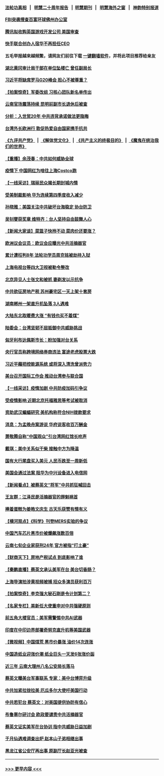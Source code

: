 #### [法轮功真相](https://github.com/gfw-breaker/truth/blob/master/README.md?t=0) &nbsp;&nbsp;|&nbsp;&nbsp; [明慧二十周年报告](https://github.com/gfw-breaker/mh-reports/blob/master/README.md?t=0) &nbsp;&nbsp;|&nbsp;&nbsp;[明慧期刊](https://github.com/gfw-breaker/mh-qikan) &nbsp;&nbsp;|&nbsp;&nbsp; [明慧海外之窗](https://github.com/gfw-breaker/mh-news/blob/master/README.md?t=0) &nbsp;&nbsp;|&nbsp;&nbsp; [神韵特别报道](https://github.com/gfw-breaker/mh-news/blob/master/shenyun.md?t=0)
#### [FBI突袭搜查百富环球佛州办公室](../pages/nsc413/n13339687.md?t=10300351) 
#### [腾讯拟收购英国游戏开发公司 美国审查](../pages/nsc413/n13339614.md?t=10300351) 
#### [快手联合创办人宿华不再担任CEO](../pages/nsc413/n13339604.md?t=10300351) 
#### 五毛举报越来越频繁，请网友们前往下载 [一键翻墙软件](https://github.com/gfw-breaker/ssr-accounts)，并将此项目推荐给亲友
#### [湖北黄冈审计局干部在单位坠楼亡 曾任副局长](../pages/nsc413/n13339343.md?t=10300351) 
#### [习近平将缺席罗马G20峰会 担心不被尊重？](../pages/nsc413/n13339252.md?t=10300351) 
#### [【拍案惊奇】军委改组 习核心团队新名单传出](../pages/nsc413/n13339171.md?t=10300351) 
#### [云南官场震荡持续 昆明前副市长退休后被查](../pages/nsc413/n13338885.md?t=10300351) 
#### [分析：入世贸20年 中共违背承诺做法更隐晦](../pages/nsc413/n13339356.md?t=10300351) 
#### [台湾外长欧洲行 敦促热爱自由国家携手抗共](../pages/nsc413/n13339428.md?t=10300351) 
#### [《九评共产党》](https://github.com/begood0513/9ping.md/blob/master/README.md) &nbsp;|&nbsp; [《解体党文化》](../../../../jtdwh.md/blob/master/README.md)  &nbsp;|&nbsp; [《共产主义的终极目的》](../../../../gczydzjmd.md/blob/master/README.md) &nbsp;|&nbsp; [《魔鬼在统治我们的世界》](../../../../mgztzwmdsj.md/blob/master/README.md) 
#### [【重播】余茂春：中共如何威胁全球](../pages/nsc413/n13332516.md?t=10300351) 
#### [疫情下 中国网红为啥往上海Costco跑](../pages/nsc413/n13338913.md?t=10300351) 
#### [【一线采访】瑞丽民众揭长期封城内情](../pages/nsc413/n13338534.md?t=10300351) 
#### [受美制裁影响 华为连续第四季度收入减少](../pages/nsc413/n13339157.md?t=10300351) 
#### [孙晓雅：美国关注中共破坏台海稳定 协台防卫](../pages/nsc413/n13338633.md?t=10300351) 
#### [吴钊燮获奖章 维特齐：台人坚持自由鼓舞人心](../pages/nsc413/n13338912.md?t=10300351) 
#### [【新闻大家谈】菜篮子快拎不动 菜肉价还要涨？](../pages/nsc413/n13338881.md?t=10300351) 
#### [欧洲议会议员：欧议会应曝光中共活摘器官](../pages/nsc413/n13336571.md?t=10300351) 
#### [累计遭枉判8年 法轮功学员周克铭被劫持入狱](../pages/nsc413/n13336550.md?t=10300351) 
#### [上海电视台等四大卫视被勒令整改](../pages/nsc413/n13338288.md?t=10300351) 
#### [北京异见人士张文和被抓 妻剃发以示抗争](../pages/nsc413/n13338505.md?t=10300351) 
#### [中共欲征房地产税 苏州豪宅区一天上架十套房](../pages/nsc413/n13338169.md?t=10300351) 
#### [湖南郴州一架直升机坠落 3人遇难](../pages/nsc413/n13338400.md?t=10300351) 
#### [大陆东北取暖费大涨 “有钱也买不着煤”](../pages/nsc413/n13338223.md?t=10300351) 
#### [陆委会：台湾坚韧不屈抵御中共威胁挑战](../pages/nsc413/n13338278.md?t=10300351) 
#### [匈牙利布达佩斯市长：盼加强对台关系](../pages/nsc413/n13338010.md?t=10300351) 
#### [央行官员称跨境网络券商违法 富途老虎股票大跌](../pages/nsc413/n13337505.md?t=10300351) 
#### [习近平藉把控能源系统 或将深入清洗曾派势力](../pages/nsc413/n13334838.md?t=10300351) 
#### [美台召开国际工作会 推动台湾参与联合国](../pages/nsc413/n13336478.md?t=10300351) 
#### [【一线采访】疫情加剧 中共防疫加码引争议](../pages/nsc413/n13336584.md?t=10300351) 
#### [受疫情影响 近期北京托福雅思等考试被取消](../pages/nsc413/n13337577.md?t=10300351) 
#### [资助武汉蝙蝠研究 美机构称符合NIH拨款要求](../pages/nsc413/n13337555.md?t=10300351) 
#### [消息：为孟晚舟案游说 华府说客收百万酬金](../pages/nsc413/n13337530.md?t=10300351) 
#### [萧敬腾自称“中国观众”引台湾网红馆长呛声](../pages/nsc413/n13337073.md?t=10300351) 
#### [戴琪：美中关系似干柴 接触中方为降温](../pages/nsc413/n13337453.md?t=10300351) 
#### [国有大行尾盘买入美元 人民币跌至一周新低](../pages/nsc413/n13337332.md?t=10300351) 
#### [美国会通过法案 阻华为中兴设备进入电信网](../pages/nsc413/n13337363.md?t=10300351) 
#### [【新闻看点】被蔡英文“将军”中共抓狂喊回击](../pages/nsc413/n13336835.md?t=10300351) 
#### [王友群：江泽民是活摘器官的罪魁祸首](../pages/nsc413/n13336903.md?t=10300351) 
#### [捧着蛋糕为姜皓文庆生 古天乐获赞有情有义](../pages/nsc413/n13336919.md?t=10300351) 
#### [【横河观点】《科学》刊登MERS实验的争议](../pages/nsc413/n13337234.md?t=10300351) 
#### [中国汽车芯片黑市价被爆飙涨数百倍](../pages/nsc413/n13337183.md?t=10300351) 
#### [云南七旬企业家获刑24年 官方被指“打土豪”](../pages/nsc413/n13318357.md?t=10300351) 
#### [【财商天下】房地产税试点 到底影响了谁](../pages/nsc413/n13336963.md?t=10300351) 
#### [【秦鹏直播】蔡英文承认美军在台 美台切香肠？](../pages/nsc413/n13337167.md?t=10300351) 
#### [上海导演拍涉黄视频被捕 招众多演员获利百万](../pages/nsc413/n13337044.md?t=10300351) 
#### [【拍案惊奇】李克强大秘石刚是令计划第二？](../pages/nsc413/n13336536.md?t=10300351) 
#### [【名家专栏】美新任大使重申对中共强硬原则](../pages/nsc413/n13336230.md?t=10300351) 
#### [前五角大楼官员：美军需警惕中共AI武器](../pages/nsc413/n13337021.md?t=10300351) 
#### [印度在中印边界部署奇努克直升机等美国武器](../pages/nsc413/n13336948.md?t=10300351) 
#### [【微视频】中国煤荒 黑市价暴涨 油价14次连涨](../pages/nsc413/n13336407.md?t=10300351) 
#### [中国造纸业迎涨价潮 纸业巨头一天发6张涨价函](../pages/nsc413/n13336830.md?t=10300351) 
#### [近三年 云南大理州八名公安局长落马](../pages/nsc413/n13335909.md?t=10300351) 
#### [蔡英文曝美台军事联系 专家：美中台博弈升级](../pages/nsc413/n13336334.md?t=10300351) 
#### [中共加紧拉拢拉美 厄瓜多尔大使吁美国行动](../pages/nsc413/n13336535.md?t=10300351) 
#### [中共若犯台 蔡英文：对美国提供协防有信心](../pages/nsc413/n13336459.md?t=10300351) 
#### [布鲁塞尔研讨会 欧政要谴责中共活摘器官](../pages/nsc413/n13336488.md?t=10300351) 
#### [蔡英文证实美军在台协训 指中共威胁日益加剧](../pages/nsc413/n13335808.md?t=10300351) 
#### [于月仙遇难调查出炉 赵本山子弟相继出事](../pages/nsc413/n13336623.md?t=10300351) 
#### [黑龙江省公安厅再出事 原副厅长赵亚光被查](../pages/nsc413/n13336443.md?t=10300351) 

----
#### [ >>> 更早内容 <<< ](../indexes/nsc413-earlier.md)

